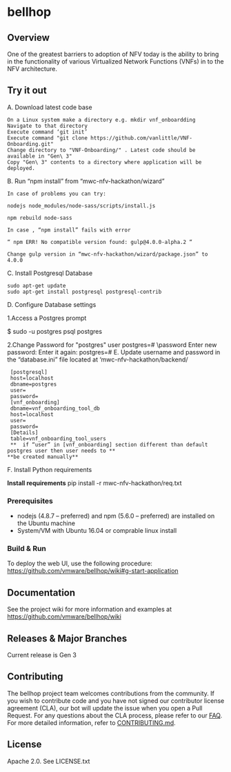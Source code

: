 

# bellhop

## Overview

One of the greatest barriers to adoption of NFV today is the ability to bring in the functionality of various Virtualized Network Functions (VNFs) in to the NFV architecture.

## Try it out

A. Download latest code base

    On a Linux system make a directory e.g. mkdir vnf_onboardding
    Navigate to that directory
    Execute command ‘git init’
    Execute command "git clone https://github.com/vanlittle/VNF-Onboarding.git"
    Change directory to "VNF-Onboarding/" . Latest code should be available in "Gen\ 3"
    Copy "Gen\ 3" contents to a directory where application will be deployed.

B. Run “npm install” from “mwc-nfv-hackathon/wizard”

    In case of problems you can try:

    nodejs node_modules/node-sass/scripts/install.js

    npm rebuild node-sass

    In case , “npm install” fails with error

    “ npm ERR! No compatible version found: gulp@4.0.0-alpha.2 “

    Change gulp version in “mwc-nfv-hackathon/wizard/package.json” to 4.0.0

C. Install Postgresql Database

    sudo apt-get update
    sudo apt-get install postgresql postgresql-contrib

D. Configure Database settings

1.Access a Postgres prompt

$ sudo -u postgres psql postgres

2.Change Password for "postgres" user postgres=# \password Enter new password: Enter it again: postgres=#
E. Update username and password in the “database.ini” file located at ‘mwc-nfv-hackathon/backend/

     [postgresql]
     host=localhost
     dbname=postgres
     user=
     password=
     [vnf_onboarding]
     dbname=vnf_onboarding_tool_db
     host=localhost
     user=
     password=
     [Details]
     table=vnf_onboarding_tool_users 
     **  if “user” in [vnf_onboarding] section different than default postgres user then user needs to **
    **be created manually**

F. Install Python requirements

**Install requirements**
  pip install -r mwc-nfv-hackathon/req.txt



### Prerequisites

* nodejs (4.8.7 – preferred) and npm (5.6.0 – preferred) are installed on the Ubuntu machine
* System/VM with Ubuntu 16.04 or comprable linux install

### Build & Run
To deploy the web UI, use the following procedure: https://github.com/vmware/bellhop/wiki#g-start-application


## Documentation
See the project wiki for more information and examples at https://github.com/vmware/bellhop/wiki

## Releases & Major Branches
Current release is Gen 3

## Contributing

The bellhop project team welcomes contributions from the community. If you wish to contribute code and you have not
signed our contributor license agreement (CLA), our bot will update the issue when you open a Pull Request. For any
questions about the CLA process, please refer to our [FAQ](https://cla.vmware.com/faq). For more detailed information,
refer to [CONTRIBUTING.md](CONTRIBUTING.md).

## License
Apache 2.0. See LICENSE.txt
